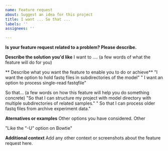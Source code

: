 ```yaml
---
name: Feature request
about: Suggest an idea for this project
title: I want ... So that ...
labels: ''
assignees: ''

---
```


**Is your feature request related to a problem? Please describe.**


**Describe the solution you'd like**
I want to .... (a few words of what the feature will do for you)

** Describe what you want the feature to enable you to do or achieve**
"I want the option to hold fastq files in subdirectories of the model"
" I want an option to process single-read fastqfile"

So that... (a few words on how this feature will help you do something concrete)
"So that I can structure my project with model directory with  multiple subdirectories of related samples."
" So that I can process older fastq files from archive experiment data."

**Aternatives or examples**
Other options you have considered. Other 

"Like the "-U" option on Bowtie"

**Additional context**
Add any other context or screenshots about the feature request here.

